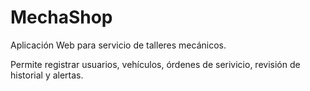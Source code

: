 # MechaShop

Aplicación Web para servicio de talleres mecánicos.

Permite registrar usuarios, vehículos, órdenes de serivicio, revisión de historial y alertas.
